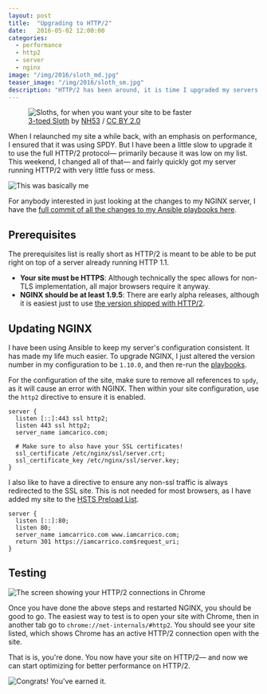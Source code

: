 ```yaml
---
layout: post
title:  "Upgrading to HTTP/2"
date:   2016-05-02 12:00:00
categories:
  - performance
  - http2
  - server
  - nginx
image: "/img/2016/sloth_md.jpg"
teaser_image: "/img/2016/sloth_sm.jpg"
description: "HTTP/2 has been around, it is time I upgraded my servers to use it."
---
```


<figure>
  <img src="/img/2016/sloth_md.jpg" srcset="/img/2016/sloth_sm.jpg 350w, /img/2016/sloth_md.jpg 748w, /img/2016/sloth_lg.jpg 1496w" alt="Sloths, for when you want your site to be faster">
  <figcaption><a href="https://www.flickr.com/photos/nh53/14990032495/" target="\_blank">3-toed Sloth</a> by <a href="https://www.flickr.com/photos/nh53/" target="\_blank">NH53</a> / <a href="https://creativecommons.org/licenses/by/2.0/" target="\_blank">CC BY 2.0</a></figcaption>
</figure>

When I relaunched my site a while back, with an emphasis on performance, I ensured that it was using SPDY. But I have been a little slow to upgrade it to use the full HTTP/2 protocol— primarily because it was low on my list. This weekend, I changed all of that— and fairly quickly got my server running HTTP/2 with very little fuss or mess.

![This was basically me](https://ia.ncarri.co/g/but-i-already-did-something-today.gif)


For anybody interested in just looking at the changes to my NGINX server, I have the [full commit of all the changes to my Ansible playbooks here](https://github.com/iamcarrico/iamcarrico.server/commit/388688edb161b504e995b884e854e4de3dca5ae3).

## Prerequisites

The prerequisites list is really short as HTTP/2 is meant to be able to be put right on top of a server already running HTTP 1.1.

* **Your site must be HTTPS**: Although technically the spec allows for non-TLS implementation, all major browsers require it anyway.
* **NGINX should be at least 1.9.5**: There are early alpha releases, although it is easiest just to use [the version shipped with HTTP/2](https://www.nginx.com/blog/nginx-1-9-5/).

## Updating NGINX

I have been using Ansible to keep my server's configuration consistent. It has made my life much easier. To upgrade NGINX, I just altered the version number in my configuration to be `1.10.0`, and then re-run the [playbooks](https://iamcarrico.com/writings/how-and-why-i-made-my-own-cdn/#the-servers).

For the configuration of the site, make sure to remove all references to `spdy`, as it will cause an error with NGINX. Then within your site configuration, use the `http2` directive to ensure it is enabled.

```
server {
  listen [::]:443 ssl http2;
  listen 443 ssl http2;
  server_name iamcarico.com;

  # Make sure to also have your SSL certificates!
  ssl_certificate /etc/nginx/ssl/server.crt;
  ssl_certificate_key /etc/nginx/ssl/server.key;
}
```

I also like to have a directive to ensure any non-ssl traffic is always redirected to the SSL site. This is not needed for most browsers, as I have added my site to the [HSTS Preload List](https://hstspreload.appspot.com/).

```
server {
  listen [::]:80;
  listen 80;
  server_name iamcarrico.com www.iamcarrico.com;
  return 301 https://iamcarrico.com$request_uri;
}
```

## Testing

![The screen showing your HTTP/2 connections in Chrome](/img/2016/chome-http2-screen.png)

Once you have done the above steps and restarted NGINX, you should be good to go. The easiest way to test is to open your site with Chrome, then in another tab go to `chrome://net-internals/#http2`. You should see your site listed, which shows Chrome has an active HTTP/2 connection open with the site.

That is is, you're done. You now have your site on HTTP/2— and now we can start optimizing for better performance on HTTP/2.

![Congrats! You've earned it.](https://ia.ncarri.co/g/cheers.gif)
